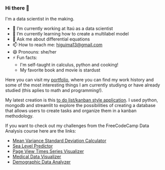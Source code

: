 ### Hi there 👋
I'm a data scientist in the making. 

- 🔭 I’m currently working at Itaú as a data scientist
- 🌱 I’m currently learning how to create a multilabel model
- 💬 Ask me about differential equations
- 📫 How to reach me: higuima13@gmail.com
- 😄 Pronouns: she/her
- ⚡ Fun facts: 
    - I'm self-taught in calculus, python and cooking!
    - My favorite book and movie is stardust

Here you can visit my [portfolio](https://higuima.com/), where you can find my work history and some of the most interesting things I am currently studiyng or have already studied (this aplies to math and programming!). 

My latest creation is this [to do list/kanban style application](https://todolist-higuima.streamlit.app/). I used python, mongodb and streamlit to explore the possibilities of creating a database that allows users to create tasks and organize them in a kanban methodology.

If you want to check out my challenges from the FreeCodeCamp Data Analysis course here are the links:
- [Mean Variance Standard Deviation Calculator](https://github.com/higuima/boilerplate-mean-variance-standard-deviation-calculator)
- [Sea Level Predictor](https://github.com/higuima/boilerplate-sea-level-predictor)
- [Page View Times Series Visualizer](https://github.com/higuima/boilerplate-page-view-time-series-visualizer)
- [Medical Data Visualizer](https://github.com/higuima/boilerplate-medical-data-visualizer)
- [Demographic Data Analyzer](https://github.com/higuima/boilerplate-demographic-data-analyzer)
